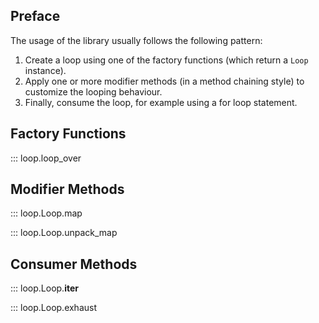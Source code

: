## Preface

The usage of the library usually follows the following pattern:

1. Create a loop using one of the factory functions (which return a `Loop` instance).
1. Apply one or more modifier methods (in a method chaining style) to customize the looping behaviour.
1. Finally, consume the loop, for example using a for loop statement. 

## Factory Functions

::: loop.loop_over


## Modifier Methods

::: loop.Loop.map

::: loop.Loop.unpack_map

## Consumer Methods

::: loop.Loop.__iter__

::: loop.Loop.exhaust
